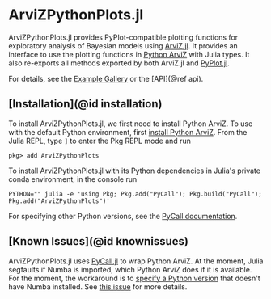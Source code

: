 # ArviZPythonPlots.jl

ArviZPythonPlots.jl provides PyPlot-compatible plotting functions for exploratory analysis of Bayesian models using [ArviZ.jl](https://julia.arviz.org/).
It provides an interface to use the plotting functions in [Python ArviZ](https://python.arviz.org/) with Julia types.
It also re-exports all methods exported by both ArviZ.jl and [PyPlot.jl](https://github.com/JuliaPy/PyPlot.jl).

For details, see the [Example Gallery](@ref) or the [API](@ref api).

## [Installation](@id installation)

To install ArviZPythonPlots.jl, we first need to install Python ArviZ.
To use with the default Python environment, first [install Python ArviZ](https://python.arviz.org/en/latest/getting_started/Installation.html).
From the Julia REPL, type `]` to enter the Pkg REPL mode and run

```
pkg> add ArviZPythonPlots
```

To install ArviZPythonPlots.jl with its Python dependencies in Julia's private conda environment, in the console run

```console
PYTHON="" julia -e 'using Pkg; Pkg.add("PyCall"); Pkg.build("PyCall"); Pkg.add("ArviZPythonPlots")'
```

For specifying other Python versions, see the [PyCall documentation](https://github.com/JuliaPy/PyCall.jl).

## [Known Issues](@id knownissues)

ArviZPythonPlots.jl uses [PyCall.jl](https://github.com/JuliaPy/PyCall.jl) to wrap Python ArviZ.
At the moment, Julia segfaults if Numba is imported, which Python ArviZ does if it is available.
For the moment, the workaround is to [specify a Python version](https://github.com/JuliaPy/PyCall.jl#specifying-the-python-version) that doesn't have Numba installed.
See [this issue](https://github.com/JuliaPy/PyCall.jl/issues/220) for more details.

